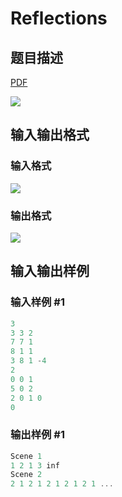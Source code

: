 # Reflections

## 题目描述

[problemUrl]: https://uva.onlinejudge.org/index.php?option=com_onlinejudge&Itemid=8&category=8&page=show_problem&problem=600

[PDF](https://uva.onlinejudge.org/external/6/p659.pdf)

![](https://cdn.luogu.com.cn/upload/vjudge_pic/UVA659/93d864df3966c546a015ad187c0ddd2f9ce23d17.png)

## 输入输出格式

### 输入格式

![](https://cdn.luogu.com.cn/upload/vjudge_pic/UVA659/737bf1f7806310277dba93d51702de5dad975382.png)

### 输出格式

![](https://cdn.luogu.com.cn/upload/vjudge_pic/UVA659/24438c107faa617e8ea8607771f37341dfccee84.png)

## 输入输出样例

### 输入样例 #1

```cpp
3
3 3 2
7 7 1
8 1 1
3 8 1 -4
2
0 0 1
5 0 2
2 0 1 0
0
```


### 输出样例 #1

```cpp
Scene 1
1 2 1 3 inf
Scene 2
2 1 2 1 2 1 2 1 2 1 ...
```


